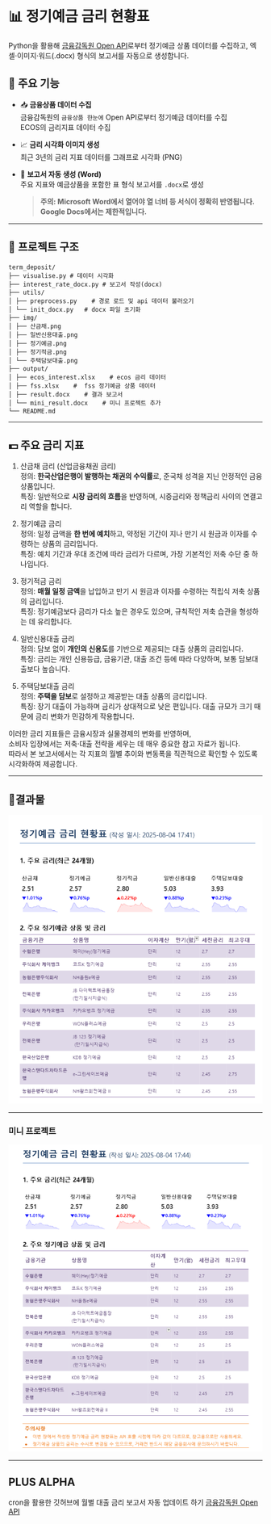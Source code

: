 # 📊 정기예금 금리 현황표

Python을 활용해 [금융감독원 Open API](http://finlife.fss.or.kr/)로부터 정기예금 상품 데이터를 수집하고, 엑셀·이미지·워드(.docx) 형식의 보고서를 자동으로 생성합니다.

## 🔧 주요 기능

- 📥 **금융상품 데이터 수집**  
  금융감독원의 `금융상품 한눈에` Open API로부터 정기예금 데이터를 수집  
  ECOS의 금리지표 데이터 수집

- 📈 **금리 시각화 이미지 생성**  
  최근 3년의 금리 지표 데이터를 그래프로 시각화 (PNG)

- 📄 **보고서 자동 생성 (Word)**  
  주요 지표와 예금상품을 포함한 표 형식 보고서를 `.docx`로 생성  
  > **주의: Microsoft Word에서 열어야 열 너비 등 서식이 정확히 반영됩니다. Google Docs에서는 제한적입니다.**

---

## 📁 프로젝트 구조
```
term_deposit/
├── visualise.py # 데이터 시각화
├── interest_rate_docx.py # 보고서 작성(docx)
├── utils/
│ ├── preprocess.py    # 경로 로드 및 api 데이터 불러오기
│ └── init_docx.py   # docx 파일 초기화
├── img/
│ ├── 산금채.png
│ ├── 일반신용대출.png
│ ├── 정기예금.png
│ ├── 정기적금.png
│ └── 주택담보대출.png
├── output/
│ ├── ecos_interest.xlsx    # ecos 금리 데이터
│ ├── fss.xlsx    #  fss 정기예금 상품 데이터
│ ├── result.docx    # 결과 보고서
│ └── mini_result.docx    # 미니 프로젝트 추가    
└── README.md
```

---
## 💵 주요 금리 지표

1. 산금채 금리 (산업금융채권 금리)  
정의: **한국산업은행이 발행하는 채권의 수익률**로, 준국채 성격을 지닌 안정적인 금융상품입니다.  
특징: 일반적으로 **시장 금리의 흐름**을 반영하며, 시중금리와 정책금리 사이의 연결고리 역할을 합니다.  

2. 정기예금 금리  
정의: 일정 금액을 **한 번에 예치**하고, 약정된 기간이 지나 만기 시 원금과 이자를 수령하는 상품의 금리입니다.  
특징: 예치 기간과 우대 조건에 따라 금리가 다르며, 가장 기본적인 저축 수단 중 하나입니다.  

3. 정기적금 금리  
정의: **매월 일정 금액**을 납입하고 만기 시 원금과 이자를 수령하는 적립식 저축 상품의 금리입니다.  
특징: 정기예금보다 금리가 다소 높은 경우도 있으며, 규칙적인 저축 습관을 형성하는 데 유리합니다.  

4. 일반신용대출 금리  
정의: 담보 없이 **개인의 신용도**를 기반으로 제공되는 대출 상품의 금리입니다.  
특징: 금리는 개인 신용등급, 금융기관, 대출 조건 등에 따라 다양하며, 보통 담보대출보다 높습니다.  

5. 주택담보대출 금리  
정의: **주택을 담보**로 설정하고 제공받는 대출 상품의 금리입니다.  
특징: 장기 대출이 가능하며 금리가 상대적으로 낮은 편입니다. 대출 규모가 크기 때문에 금리 변화가 민감하게 작용합니다.  

이러한 금리 지표들은 금융시장과 실물경제의 변화를 반영하며,  
소비자 입장에서는 저축·대출 전략을 세우는 데 매우 중요한 참고 자료가 됩니다.  
따라서 본 보고서에서는 각 지표의 월별 추이와 변동폭을 직관적으로 확인할 수 있도록 시각화하여 제공합니다.

---

## 📑결과물
![보고서 스크린샷](img/result_docx.png)

---
### 미니 프로젝트
![미니프로젝트 스크린샷](img/result_mini.png)

---
## PLUS ALPHA
cron을 활용한 깃허브에 월별 대출 금리 보고서 자동 업데이트 하기
[금융감독원 Open API](https://github.com/beening01/loan)